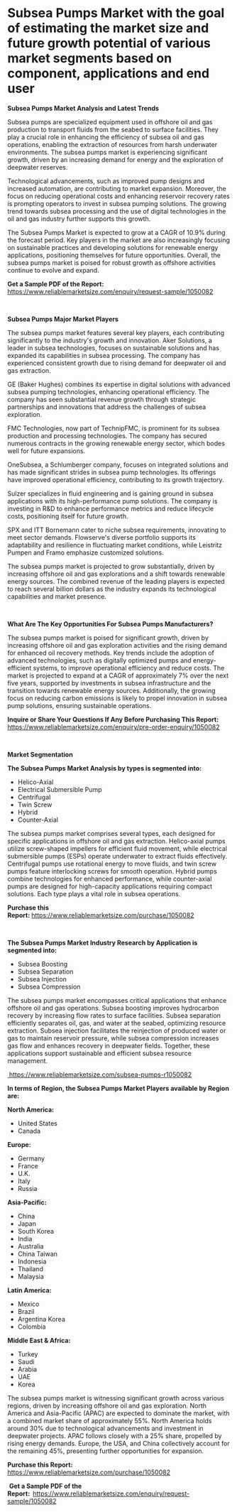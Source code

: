 <p><h1>Subsea Pumps Market with the goal of estimating the market size and future growth potential of various market segments based on component, applications and end user</h1></p><p><strong>Subsea Pumps Market Analysis and Latest Trends</strong></p>
<p><p>Subsea pumps are specialized equipment used in offshore oil and gas production to transport fluids from the seabed to surface facilities. They play a crucial role in enhancing the efficiency of subsea oil and gas operations, enabling the extraction of resources from harsh underwater environments. The subsea pumps market is experiencing significant growth, driven by an increasing demand for energy and the exploration of deepwater reserves.</p><p>Technological advancements, such as improved pump designs and increased automation, are contributing to market expansion. Moreover, the focus on reducing operational costs and enhancing reservoir recovery rates is prompting operators to invest in subsea pumping solutions. The growing trend towards subsea processing and the use of digital technologies in the oil and gas industry further supports this growth.</p><p>The Subsea Pumps Market is expected to grow at a CAGR of 10.9% during the forecast period. Key players in the market are also increasingly focusing on sustainable practices and developing solutions for renewable energy applications, positioning themselves for future opportunities. Overall, the subsea pumps market is poised for robust growth as offshore activities continue to evolve and expand.</p></p>
<p><strong>Get a Sample PDF of the Report:&nbsp;</strong> <a href="https://www.reliablemarketsize.com/enquiry/request-sample/1050082?utm_campaign=3532&utm_medium=2&utm_source=Github&utm_content=ia&utm_term=16042025&utm_id=subsea-pumps">https://www.reliablemarketsize.com/enquiry/request-sample/1050082</a></p>
<p>&nbsp;</p>
<p><strong>Subsea Pumps Major Market Players</strong></p>
<p><p>The subsea pumps market features several key players, each contributing significantly to the industry's growth and innovation. Aker Solutions, a leader in subsea technologies, focuses on sustainable solutions and has expanded its capabilities in subsea processing. The company has experienced consistent growth due to rising demand for deepwater oil and gas extraction.</p><p>GE (Baker Hughes) combines its expertise in digital solutions with advanced subsea pumping technologies, enhancing operational efficiency. The company has seen substantial revenue growth through strategic partnerships and innovations that address the challenges of subsea exploration.</p><p>FMC Technologies, now part of TechnipFMC, is prominent for its subsea production and processing technologies. The company has secured numerous contracts in the growing renewable energy sector, which bodes well for future expansions.</p><p>OneSubsea, a Schlumberger company, focuses on integrated solutions and has made significant strides in subsea pump technologies. Its offerings have improved operational efficiency, contributing to its growth trajectory.</p><p>Sulzer specializes in fluid engineering and is gaining ground in subsea applications with its high-performance pump solutions. The company is investing in R&D to enhance performance metrics and reduce lifecycle costs, positioning itself for future growth.</p><p>SPX and ITT Bornemann cater to niche subsea requirements, innovating to meet sector demands. Flowserve's diverse portfolio supports its adaptability and resilience in fluctuating market conditions, while Leistritz Pumpen and Framo emphasize customized solutions.</p><p>The subsea pumps market is projected to grow substantially, driven by increasing offshore oil and gas explorations and a shift towards renewable energy sources. The combined revenue of the leading players is expected to reach several billion dollars as the industry expands its technological capabilities and market presence.</p></p>
<p>&nbsp;</p>
<p><strong>What Are The Key Opportunities For Subsea Pumps Manufacturers?</strong></p>
<p><p>The subsea pumps market is poised for significant growth, driven by increasing offshore oil and gas exploration activities and the rising demand for enhanced oil recovery methods. Key trends include the adoption of advanced technologies, such as digitally optimized pumps and energy-efficient systems, to improve operational efficiency and reduce costs. The market is projected to expand at a CAGR of approximately 7% over the next five years, supported by investments in subsea infrastructure and the transition towards renewable energy sources. Additionally, the growing focus on reducing carbon emissions is likely to propel innovation in subsea pump solutions, ensuring sustainable operations.</p></p>
<p><strong>Inquire or Share Your Questions If Any Before Purchasing This Report:</strong> <a href="https://www.reliablemarketsize.com/enquiry/pre-order-enquiry/1050082?utm_campaign=3532&utm_medium=2&utm_source=Github&utm_content=ia&utm_term=16042025&utm_id=subsea-pumps">https://www.reliablemarketsize.com/enquiry/pre-order-enquiry/1050082</a></p>
<p>&nbsp;</p>
<p><strong>Market Segmentation</strong></p>
<p><strong>The Subsea Pumps Market Analysis by types is segmented into:</strong></p>
<p><ul><li>Helico-Axial</li><li>Electrical Submersible Pump</li><li>Centrifugal</li><li>Twin Screw</li><li>Hybrid</li><li>Counter-Axial</li></ul></p>
<p><p>The subsea pumps market comprises several types, each designed for specific applications in offshore oil and gas extraction. Helico-axial pumps utilize screw-shaped impellers for efficient fluid movement, while electrical submersible pumps (ESPs) operate underwater to extract fluids effectively. Centrifugal pumps use rotational energy to move fluids, and twin screw pumps feature interlocking screws for smooth operation. Hybrid pumps combine technologies for enhanced performance, while counter-axial pumps are designed for high-capacity applications requiring compact solutions. Each type plays a vital role in subsea operations.</p></p>
<p><strong>Purchase this Report:&nbsp;</strong><a href="https://www.reliablemarketsize.com/purchase/1050082?utm_campaign=3532&utm_medium=2&utm_source=Github&utm_content=ia&utm_term=16042025&utm_id=subsea-pumps">https://www.reliablemarketsize.com/purchase/1050082</a></p>
<p>&nbsp;</p>
<p><strong>The Subsea Pumps Market Industry Research by Application is segmented into:</strong></p>
<p><ul><li>Subsea Boosting</li><li>Subsea Separation</li><li>Subsea Injection</li><li>Subsea Compression</li></ul></p>
<p><p>The subsea pumps market encompasses critical applications that enhance offshore oil and gas operations. Subsea boosting improves hydrocarbon recovery by increasing flow rates to surface facilities. Subsea separation efficiently separates oil, gas, and water at the seabed, optimizing resource extraction. Subsea injection facilitates the reinjection of produced water or gas to maintain reservoir pressure, while subsea compression increases gas flow and enhances recovery in deepwater fields. Together, these applications support sustainable and efficient subsea resource management.</p></p>
<p><a href="https://www.reliablemarketsize.com/subsea-pumps-r1050082?utm_campaign=3532&utm_medium=2&utm_source=Github&utm_content=ia&utm_term=16042025&utm_id=subsea-pumps">&nbsp;https://www.reliablemarketsize.com/subsea-pumps-r1050082</a></p>
<p><strong>In terms of Region, the Subsea Pumps Market Players available by Region are:</strong></p>
<p>
    <p> <strong> North America: </strong>
        <ul>
            <li>United States</li>
            <li>Canada</li>
        </ul>
        </p> 
    <p> <strong> Europe: </strong>
        <ul>
            <li>Germany</li>
            <li>France</li>
            <li>U.K.</li>
            <li>Italy</li>
            <li>Russia</li>
        </ul>
        </p> 
    <p> <strong> Asia-Pacific: </strong>
        <ul>
            <li>China</li>
            <li>Japan</li>
            <li>South Korea</li>
            <li>India</li>
            <li>Australia</li>
            <li>China Taiwan</li>
            <li>Indonesia</li>
            <li>Thailand</li>
            <li>Malaysia</li>
        </ul>
        </p> 
    <p> <strong> Latin America: </strong>
        <ul>
            <li>Mexico</li>
            <li>Brazil</li>
            <li>Argentina Korea</li>
            <li>Colombia</li>
        </ul>
        </p> 
    <p> <strong> Middle East & Africa: </strong>
        <ul>
            <li>Turkey</li>
            <li>Saudi</li>
            <li>Arabia</li>
            <li>UAE</li>
            <li>Korea</li>
        </ul>
    </p>
    </p>
<p><p>The subsea pumps market is witnessing significant growth across various regions, driven by increasing offshore oil and gas exploration. North America and Asia-Pacific (APAC) are expected to dominate the market, with a combined market share of approximately 55%. North America holds around 30% due to technological advancements and investment in deepwater projects. APAC follows closely with a 25% share, propelled by rising energy demands. Europe, the USA, and China collectively account for the remaining 45%, presenting further opportunities for expansion.</p></p>
<p><strong>Purchase this Report: </strong><a href="https://www.reliablemarketsize.com/purchase/1050082?utm_campaign=3532&utm_medium=2&utm_source=Github&utm_content=ia&utm_term=16042025&utm_id=subsea-pumps">https://www.reliablemarketsize.com/purchase/1050082</a></p>
<p>&nbsp;<strong>Get a Sample PDF of the Report:&nbsp;&nbsp;</strong><a href="https://www.reliablemarketsize.com/enquiry/request-sample/1050082?utm_campaign=3532&utm_medium=2&utm_source=Github&utm_content=ia&utm_term=16042025&utm_id=subsea-pumps">https://www.reliablemarketsize.com/enquiry/request-sample/1050082</a></p>
<p><strong></strong></p>
<p><p></p><p></p><p></p></p>